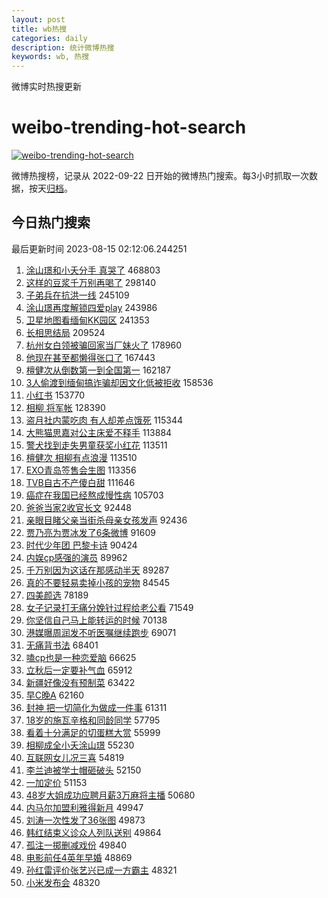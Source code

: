 ```yaml
---
layout: post
title: wb热搜
categories: daily
description: 统计微博热搜
keywords: wb, 热搜
---
```


微博实时热搜更新

# weibo-trending-hot-search

[![weibo-trending-hot-search](https://github.com/ameizi/weibo-trending-hot-search/actions/workflows/ci.yml/badge.svg)](https://github.com/ameizi/weibo-trending-hot-search/actions/workflows/ci.yml)

微博热搜榜，记录从 2022-09-22 日开始的微博热门搜索。每3小时抓取一次数据，按天[归档](./archives)。

## 今日热门搜索

<!-- BEGIN --> 
最后更新时间 2023-08-15 02:12:06.244251 
1. [涂山璟和小夭分手 真哭了](https://s.weibo.com/weibo?q=%E6%B6%82%E5%B1%B1%E7%92%9F%E5%92%8C%E5%B0%8F%E5%A4%AD%E5%88%86%E6%89%8B%20%E7%9C%9F%E5%93%AD%E4%BA%86&t=31&band_rank=1&Refer=top) 468803
1. [这样的豆浆千万别再喝了](https://s.weibo.com/weibo?q=%23%E8%BF%99%E6%A0%B7%E7%9A%84%E8%B1%86%E6%B5%86%E5%8D%83%E4%B8%87%E5%88%AB%E5%86%8D%E5%96%9D%E4%BA%86%23&t=31&band_rank=2&Refer=top) 298140
1. [子弟兵在抗洪一线](https://s.weibo.com/weibo?q=%23%E5%AD%90%E5%BC%9F%E5%85%B5%E5%9C%A8%E6%8A%97%E6%B4%AA%E4%B8%80%E7%BA%BF%23&t=31&band_rank=3&Refer=top) 245109
1. [涂山璟再度解锁四爱play](https://s.weibo.com/weibo?q=%E6%B6%82%E5%B1%B1%E7%92%9F%E5%86%8D%E5%BA%A6%E8%A7%A3%E9%94%81%E5%9B%9B%E7%88%B1play&t=31&band_rank=4&Refer=top) 243986
1. [卫星地图看缅甸KK园区](https://s.weibo.com/weibo?q=%E5%8D%AB%E6%98%9F%E5%9C%B0%E5%9B%BE%E7%9C%8B%E7%BC%85%E7%94%B8KK%E5%9B%AD%E5%8C%BA&t=31&band_rank=5&Refer=top) 241353
1. [长相思结局](https://s.weibo.com/weibo?q=%E9%95%BF%E7%9B%B8%E6%80%9D%E7%BB%93%E5%B1%80&t=31&band_rank=6&Refer=top) 209524
1. [杭州女白领被骗回家当厂妹火了](https://s.weibo.com/weibo?q=%23%E6%9D%AD%E5%B7%9E%E5%A5%B3%E7%99%BD%E9%A2%86%E8%A2%AB%E9%AA%97%E5%9B%9E%E5%AE%B6%E5%BD%93%E5%8E%82%E5%A6%B9%E7%81%AB%E4%BA%86%23&t=31&band_rank=7&Refer=top) 178960
1. [他现在甚至都懒得张口了](https://s.weibo.com/weibo?q=%23%E4%BB%96%E7%8E%B0%E5%9C%A8%E7%94%9A%E8%87%B3%E9%83%BD%E6%87%92%E5%BE%97%E5%BC%A0%E5%8F%A3%E4%BA%86%23&t=31&band_rank=8&Refer=top) 167443
1. [檀健次从倒数第一到全国第一](https://s.weibo.com/weibo?q=%23%E6%AA%80%E5%81%A5%E6%AC%A1%E4%BB%8E%E5%80%92%E6%95%B0%E7%AC%AC%E4%B8%80%E5%88%B0%E5%85%A8%E5%9B%BD%E7%AC%AC%E4%B8%80%23&t=31&band_rank=9&Refer=top) 162187
1. [3人偷渡到缅甸搞诈骗却因文化低被拒收](https://s.weibo.com/weibo?q=%233%E4%BA%BA%E5%81%B7%E6%B8%A1%E5%88%B0%E7%BC%85%E7%94%B8%E6%90%9E%E8%AF%88%E9%AA%97%E5%8D%B4%E5%9B%A0%E6%96%87%E5%8C%96%E4%BD%8E%E8%A2%AB%E6%8B%92%E6%94%B6%23&t=31&band_rank=10&Refer=top) 158536
1. [小红书](https://s.weibo.com/weibo?q=%E5%B0%8F%E7%BA%A2%E4%B9%A6&t=31&band_rank=11&Refer=top) 153770
1. [相柳 将军帐](https://s.weibo.com/weibo?q=%E7%9B%B8%E6%9F%B3%20%E5%B0%86%E5%86%9B%E5%B8%90&t=31&band_rank=12&Refer=top) 128390
1. [盗月社内蒙吃肉 有人却差点饿死](https://s.weibo.com/weibo?q=%E7%9B%97%E6%9C%88%E7%A4%BE%E5%86%85%E8%92%99%E5%90%83%E8%82%89%20%E6%9C%89%E4%BA%BA%E5%8D%B4%E5%B7%AE%E7%82%B9%E9%A5%BF%E6%AD%BB&t=31&band_rank=13&Refer=top) 115344
1. [大熊猫思嘉对公主床爱不释手](https://s.weibo.com/weibo?q=%23%E5%A4%A7%E7%86%8A%E7%8C%AB%E6%80%9D%E5%98%89%E5%AF%B9%E5%85%AC%E4%B8%BB%E5%BA%8A%E7%88%B1%E4%B8%8D%E9%87%8A%E6%89%8B%23&t=31&band_rank=14&Refer=top) 113884
1. [警犬找到走失男童获奖小红花](https://s.weibo.com/weibo?q=%23%E8%AD%A6%E7%8A%AC%E6%89%BE%E5%88%B0%E8%B5%B0%E5%A4%B1%E7%94%B7%E7%AB%A5%E8%8E%B7%E5%A5%96%E5%B0%8F%E7%BA%A2%E8%8A%B1%23&t=31&band_rank=15&Refer=top) 113511
1. [檀健次 相柳有点浪漫](https://s.weibo.com/weibo?q=%E6%AA%80%E5%81%A5%E6%AC%A1%20%E7%9B%B8%E6%9F%B3%E6%9C%89%E7%82%B9%E6%B5%AA%E6%BC%AB&t=31&band_rank=16&Refer=top) 113510
1. [EXO青岛签售会生图](https://s.weibo.com/weibo?q=%23EXO%E9%9D%92%E5%B2%9B%E7%AD%BE%E5%94%AE%E4%BC%9A%E7%94%9F%E5%9B%BE%23&t=31&band_rank=17&Refer=top) 113356
1. [TVB自古不产傻白甜](https://s.weibo.com/weibo?q=%23TVB%E8%87%AA%E5%8F%A4%E4%B8%8D%E4%BA%A7%E5%82%BB%E7%99%BD%E7%94%9C%23&t=31&band_rank=18&Refer=top) 111646
1. [癌症在我国已经熬成慢性病](https://s.weibo.com/weibo?q=%23%E7%99%8C%E7%97%87%E5%9C%A8%E6%88%91%E5%9B%BD%E5%B7%B2%E7%BB%8F%E7%86%AC%E6%88%90%E6%85%A2%E6%80%A7%E7%97%85%23&t=31&band_rank=19&Refer=top) 105703
1. [爸爸当家2收官长文](https://s.weibo.com/weibo?q=%23%E7%88%B8%E7%88%B8%E5%BD%93%E5%AE%B62%E6%94%B6%E5%AE%98%E9%95%BF%E6%96%87%23&t=31&band_rank=20&Refer=top) 92448
1. [亲眼目睹父亲当街杀母亲女孩发声](https://s.weibo.com/weibo?q=%23%E4%BA%B2%E7%9C%BC%E7%9B%AE%E7%9D%B9%E7%88%B6%E4%BA%B2%E5%BD%93%E8%A1%97%E6%9D%80%E6%AF%8D%E4%BA%B2%E5%A5%B3%E5%AD%A9%E5%8F%91%E5%A3%B0%23&t=31&band_rank=21&Refer=top) 92436
1. [贾乃亮为贾冰发了6条微博](https://s.weibo.com/weibo?q=%23%E8%B4%BE%E4%B9%83%E4%BA%AE%E4%B8%BA%E8%B4%BE%E5%86%B0%E5%8F%91%E4%BA%866%E6%9D%A1%E5%BE%AE%E5%8D%9A%23&t=31&band_rank=22&Refer=top) 91609
1. [时代少年团 巴黎卡诗](https://s.weibo.com/weibo?q=%E6%97%B6%E4%BB%A3%E5%B0%91%E5%B9%B4%E5%9B%A2%20%E5%B7%B4%E9%BB%8E%E5%8D%A1%E8%AF%97&t=31&band_rank=23&Refer=top) 90424
1. [内娱cp感强的演员](https://s.weibo.com/weibo?q=%23%E5%86%85%E5%A8%B1cp%E6%84%9F%E5%BC%BA%E7%9A%84%E6%BC%94%E5%91%98%23&t=31&band_rank=24&Refer=top) 89962
1. [千万别因为这话在那感动半天](https://s.weibo.com/weibo?q=%E5%8D%83%E4%B8%87%E5%88%AB%E5%9B%A0%E4%B8%BA%E8%BF%99%E8%AF%9D%E5%9C%A8%E9%82%A3%E6%84%9F%E5%8A%A8%E5%8D%8A%E5%A4%A9&t=31&band_rank=25&Refer=top) 89287
1. [真的不要轻易卖掉小孩的宠物](https://s.weibo.com/weibo?q=%E7%9C%9F%E7%9A%84%E4%B8%8D%E8%A6%81%E8%BD%BB%E6%98%93%E5%8D%96%E6%8E%89%E5%B0%8F%E5%AD%A9%E7%9A%84%E5%AE%A0%E7%89%A9&t=31&band_rank=26&Refer=top) 84545
1. [四美颜选](https://s.weibo.com/weibo?q=%E5%9B%9B%E7%BE%8E%E9%A2%9C%E9%80%89&t=31&band_rank=27&Refer=top) 78189
1. [女子记录打无痛分娩针过程给老公看](https://s.weibo.com/weibo?q=%23%E5%A5%B3%E5%AD%90%E8%AE%B0%E5%BD%95%E6%89%93%E6%97%A0%E7%97%9B%E5%88%86%E5%A8%A9%E9%92%88%E8%BF%87%E7%A8%8B%E7%BB%99%E8%80%81%E5%85%AC%E7%9C%8B%23&t=31&band_rank=28&Refer=top) 71549
1. [你坚信自己马上能转运的时候](https://s.weibo.com/weibo?q=%E4%BD%A0%E5%9D%9A%E4%BF%A1%E8%87%AA%E5%B7%B1%E9%A9%AC%E4%B8%8A%E8%83%BD%E8%BD%AC%E8%BF%90%E7%9A%84%E6%97%B6%E5%80%99&t=31&band_rank=29&Refer=top) 70138
1. [港媒曝周润发不听医嘱继续跑步](https://s.weibo.com/weibo?q=%23%E6%B8%AF%E5%AA%92%E6%9B%9D%E5%91%A8%E6%B6%A6%E5%8F%91%E4%B8%8D%E5%90%AC%E5%8C%BB%E5%98%B1%E7%BB%A7%E7%BB%AD%E8%B7%91%E6%AD%A5%23&t=31&band_rank=30&Refer=top) 69071
1. [无痛背书法](https://s.weibo.com/weibo?q=%E6%97%A0%E7%97%9B%E8%83%8C%E4%B9%A6%E6%B3%95&t=31&band_rank=31&Refer=top) 68401
1. [嗑cp也是一种恋爱脑](https://s.weibo.com/weibo?q=%E5%97%91cp%E4%B9%9F%E6%98%AF%E4%B8%80%E7%A7%8D%E6%81%8B%E7%88%B1%E8%84%91&t=31&band_rank=32&Refer=top) 66625
1. [立秋后一定要补气血](https://s.weibo.com/weibo?q=%E7%AB%8B%E7%A7%8B%E5%90%8E%E4%B8%80%E5%AE%9A%E8%A6%81%E8%A1%A5%E6%B0%94%E8%A1%80&t=31&band_rank=33&Refer=top) 65912
1. [新疆好像没有预制菜](https://s.weibo.com/weibo?q=%23%E6%96%B0%E7%96%86%E5%A5%BD%E5%83%8F%E6%B2%A1%E6%9C%89%E9%A2%84%E5%88%B6%E8%8F%9C%23&t=31&band_rank=34&Refer=top) 63422
1. [早C晚A](https://s.weibo.com/weibo?q=%E6%97%A9C%E6%99%9AA&t=31&band_rank=35&Refer=top) 62160
1. [封神 把一切简化为做成一件事](https://s.weibo.com/weibo?q=%E5%B0%81%E7%A5%9E%20%E6%8A%8A%E4%B8%80%E5%88%87%E7%AE%80%E5%8C%96%E4%B8%BA%E5%81%9A%E6%88%90%E4%B8%80%E4%BB%B6%E4%BA%8B&t=31&band_rank=36&Refer=top) 61311
1. [18岁的施瓦辛格和同龄同学](https://s.weibo.com/weibo?q=18%E5%B2%81%E7%9A%84%E6%96%BD%E7%93%A6%E8%BE%9B%E6%A0%BC%E5%92%8C%E5%90%8C%E9%BE%84%E5%90%8C%E5%AD%A6&t=31&band_rank=37&Refer=top) 57795
1. [看着十分满足的切蛋糕大赏](https://s.weibo.com/weibo?q=%E7%9C%8B%E7%9D%80%E5%8D%81%E5%88%86%E6%BB%A1%E8%B6%B3%E7%9A%84%E5%88%87%E8%9B%8B%E7%B3%95%E5%A4%A7%E8%B5%8F&t=31&band_rank=38&Refer=top) 55999
1. [相柳成全小夭涂山璟](https://s.weibo.com/weibo?q=%23%E7%9B%B8%E6%9F%B3%E6%88%90%E5%85%A8%E5%B0%8F%E5%A4%AD%E6%B6%82%E5%B1%B1%E7%92%9F%23&t=31&band_rank=39&Refer=top) 55230
1. [互联网女儿况三喜](https://s.weibo.com/weibo?q=%E4%BA%92%E8%81%94%E7%BD%91%E5%A5%B3%E5%84%BF%E5%86%B5%E4%B8%89%E5%96%9C&t=31&band_rank=40&Refer=top) 54819
1. [李兰迪被学士帽砸破头](https://s.weibo.com/weibo?q=%23%E6%9D%8E%E5%85%B0%E8%BF%AA%E8%A2%AB%E5%AD%A6%E5%A3%AB%E5%B8%BD%E7%A0%B8%E7%A0%B4%E5%A4%B4%23&t=31&band_rank=41&Refer=top) 52150
1. [一加定价](https://s.weibo.com/weibo?q=%E4%B8%80%E5%8A%A0%E5%AE%9A%E4%BB%B7&t=31&band_rank=42&Refer=top) 51153
1. [48岁大姐成功应聘月薪3万麻将主播](https://s.weibo.com/weibo?q=%2348%E5%B2%81%E5%A4%A7%E5%A7%90%E6%88%90%E5%8A%9F%E5%BA%94%E8%81%98%E6%9C%88%E8%96%AA3%E4%B8%87%E9%BA%BB%E5%B0%86%E4%B8%BB%E6%92%AD%23&t=31&band_rank=43&Refer=top) 50680
1. [内马尔加盟利雅得新月](https://s.weibo.com/weibo?q=%23%E5%86%85%E9%A9%AC%E5%B0%94%E5%8A%A0%E7%9B%9F%E5%88%A9%E9%9B%85%E5%BE%97%E6%96%B0%E6%9C%88%23&t=31&band_rank=44&Refer=top) 49947
1. [刘涛一次性发了36张图](https://s.weibo.com/weibo?q=%23%E5%88%98%E6%B6%9B%E4%B8%80%E6%AC%A1%E6%80%A7%E5%8F%91%E4%BA%8636%E5%BC%A0%E5%9B%BE%23&t=31&band_rank=45&Refer=top) 49873
1. [韩红结束义诊众人列队送别](https://s.weibo.com/weibo?q=%23%E9%9F%A9%E7%BA%A2%E7%BB%93%E6%9D%9F%E4%B9%89%E8%AF%8A%E4%BC%97%E4%BA%BA%E5%88%97%E9%98%9F%E9%80%81%E5%88%AB%23&t=31&band_rank=46&Refer=top) 49864
1. [孤注一掷删减戏份](https://s.weibo.com/weibo?q=%23%E5%AD%A4%E6%B3%A8%E4%B8%80%E6%8E%B7%E5%88%A0%E5%87%8F%E6%88%8F%E4%BB%BD%23&t=31&band_rank=47&Refer=top) 49840
1. [电影前任4英年早婚](https://s.weibo.com/weibo?q=%23%E7%94%B5%E5%BD%B1%E5%89%8D%E4%BB%BB4%E8%8B%B1%E5%B9%B4%E6%97%A9%E5%A9%9A%23&t=31&band_rank=48&Refer=top) 48869
1. [孙红雷评价张艺兴已成一方霸主](https://s.weibo.com/weibo?q=%23%E5%AD%99%E7%BA%A2%E9%9B%B7%E8%AF%84%E4%BB%B7%E5%BC%A0%E8%89%BA%E5%85%B4%E5%B7%B2%E6%88%90%E4%B8%80%E6%96%B9%E9%9C%B8%E4%B8%BB%23&t=31&band_rank=49&Refer=top) 48321
1. [小米发布会](https://s.weibo.com/weibo?q=%E5%B0%8F%E7%B1%B3%E5%8F%91%E5%B8%83%E4%BC%9A&t=31&band_rank=50&Refer=top) 48320
<!-- END -->

